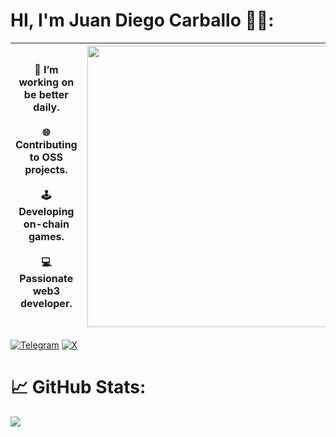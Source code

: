 # HI, I'm Juan Diego Carballo 🥷🏼:

| 🌱 I’m working on be better daily. <br><br> 🌐 Contributing to OSS projects.<br><br> 🕹️ Developing on-chain games. <br><br> 💻 Passionate web3 developer. | <img src="https://github.com/juandiegocv27/juandiegocv27/assets/101369290/326b9311-c256-434c-8d56-42c75d751d9f" width="450"/> |
| --- | --- |

[![Telegram](https://img.shields.io/badge/Telegram-%232CA5E0.svg?logo=telegram&logoColor=white)](https://t.me/JuanDixCode)
[![X](https://img.shields.io/badge/X-Follow%20%40JuanDixCode-%23000000.svg?logo=data:image/png;base64,<Base64-encoded-image>&logoColor=white)](https://x.com/JuanDixCode)

# 📈 GitHub Stats:

![](https://github-readme-streak-stats.herokuapp.com/?user=juandiegocv27&theme=midnight-purple&hide_border=false)<br>

